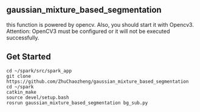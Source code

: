 ## gaussian_mixture_based_segmentation
this function is powered by opencv. Also, you should start it with Opencv3. Attention: OpenCV3 must be configured or it will not be executed successfully.

## Get Started
```Python3
cd ~/spark/src/spark_app
git clone https://github.com/ZhuChaozheng/gaussian_mixture_based_segmentation
cd ~/spark
catkin_make
source devel/setup.bash
rosrun gaussian_mixture_based_segmentation bg_sub.py
```

